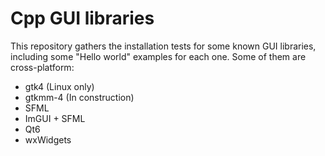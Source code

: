 # Cpp GUI libraries

This repository gathers the installation tests for some known GUI libraries,
including some "Hello world" examples for each one. Some of them are
cross-platform:

- gtk4 (Linux only)
- gtkmm-4 (In construction)
- SFML
- ImGUI + SFML
- Qt6
- wxWidgets
